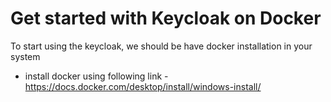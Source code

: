 # Get started with Keycloak on Docker
To start using the keycloak, we should be have docker installation in your system
- install docker using following link - https://docs.docker.com/desktop/install/windows-install/
